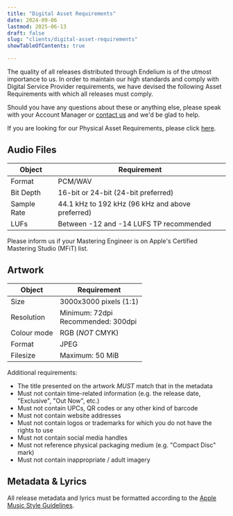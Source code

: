 ```yaml
---
title: "Digital Asset Requirements"
date: 2024-09-06
lastmod: 2025-06-13
draft: false
slug: "clients/digital-asset-requirements"
showTableOfContents: true

---
```


The quality of all releases distributed through Endelium is of the utmost importance to us. In order to maintain our high standards and comply with Digital Service Provider requirements, we have devised the following Asset Requirements with which all releases must comply.

Should you have any questions about these or anything else, please speak with your Account Manager or [contact us](/contact) and we'd be glad to help.

If you are looking for our Physical Asset Requirements, please click [here](/clients/physical-asset-requirements).


## Audio Files

| Object | Requirement |
|--------|-------------|
| Format | PCM/WAV |
| Bit Depth | 16-bit or 24-bit (24-bit preferred) |
| Sample Rate | 44.1 kHz to 192 kHz (96 kHz and above preferred)
| LUFs | Between -12 and -14 LUFS TP recommended |

Please inform us if your Mastering Engineer is on Apple's Certified Mastering Studio (MFiT) list.

## Artwork

| Object | Requirement |
|--------|-------------|
| Size | 3000x3000 pixels (1:1) |
| Resolution | Minimum: 72dpi<br>Recommended: 300dpi |
| Colour mode | RGB (_NOT_ CMYK) |
| Format | JPEG |
| Filesize | Maximum: 50 MiB |

Additional requirements:

* The title presented on the artwork _MUST_ match that in the metadata
* Must not contain time-related information (e.g. the release date, "Exclusive", "Out Now", etc.)
* Must not contain UPCs, QR codes or any other kind of barcode
* Must not contain website addresses
* Must not contain logos or trademarks for which you do not have the rights to use
* Must not contain social media handles
* Must not reference physical packaging medium (e.g. "Compact Disc" mark)
* Must not contain inappropriate / adult imagery

## Metadata & Lyrics

All release metadata and lyrics must be formatted according to the [Apple Music Style Guidelines](https://help.apple.com/itc/musicstyleguide/en.lproj/static.html).
